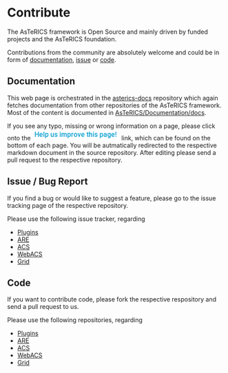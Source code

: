 # Contribute

The AsTeRICS framework is Open Source and mainly driven by funded projects and the AsTeRICS foundation.

Contributions from the community are absolutely welcome and could be in form of [documentation](#documentation), [issue](#issue-bug-report) or [code](#code).

## Documentation

This web page is orchestrated in the [asterics-docs](https://github.com/asterics/asterics-docs) repository which again fetches documentation from other repositories of the AsTeRICS framework. Most of the content is documented in [AsTeRICS/Documentation/docs](https://github.com/asterics/AsTeRICS/tree/pre-3.1/Documentation/docs).

If you see any typo, missing or wrong information on a page, please click onto the ![Help us improve this page](./img/help-us-improve-this-page.png) link, which can be found on the bottom of each page. You will be autmatically redirected to the respective markdown document in the source repository. After editing please send a pull request to the respective repository.

## Issue / Bug Report

If you find a bug or would like to suggest a feature, please go to the issue tracking page of the respective repository.

Please use the following issue tracker, regarding

* [Plugins](https://github.com/asterics/AsTeRICS/issues)
* [ARE](https://github.com/asterics/AsTeRICS/issues)
* [ACS](https://github.com/asterics/AsTeRICS/issues)
* [WebACS](https://github.com/asterics/WebACS/issues)
* [Grid](https://github.com/asterics/AsTeRICS-Grid/issues)

## Code

If you want to contribute code, please fork the respective respository and send a pull request to us.

Please use the following repositories, regarding

* [Plugins](https://github.com/asterics/AsTeRICS/)
* [ARE](https://github.com/asterics/AsTeRICS/)
* [ACS](https://github.com/asterics/AsTeRICS/)
* [WebACS](https://github.com/asterics/WebACS/)
* [Grid](https://github.com/asterics/AsTeRICS-Grid/)
